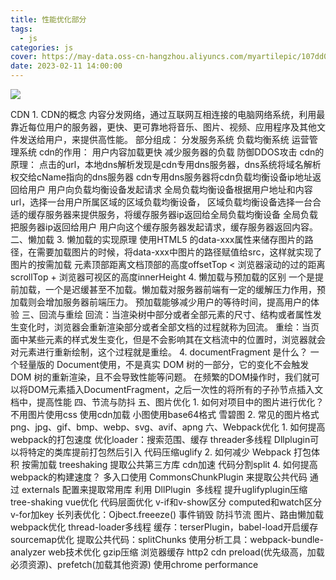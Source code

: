 ```yaml
---
title: 性能优化部分
tags:
  - js
categories: js
cover: https://may-data.oss-cn-hangzhou.aliyuncs.com/myartilepic/107dd012176e5347dade6a2e4663e820.png
date: 2023-02-11 14:00:00
---
```


![](https://may-data.oss-cn-hangzhou.aliyuncs.com/image/202302111552089.png)

CDN
    1. CDN的概念
        内容分发网络，通过互联网互相连接的电脑网络系统，利用最靠近每位用户的服务器，更快、更可靠地将音乐、图片、视频、应用程序及其他文件发送给用户，来提供高性能。
        部分组成：
            分发服务系统
            负载均衡系统
            运营管理系统
        cdn的作用：
            用户内容加载更快
            减少服务器的负载
            防御DDOS攻击
        cdn的原理：
            点击的url，本地dns解析发现是cdn专用dns服务器，dns系统将域名解析权交给cName指向的dns服务器
            cdn专用dns服务器将cdn负载均衡设备ip地址返回给用户
            用户向负载均衡设备发起请求
            全局负载均衡设备根据用户地址和内容url，选择一台用户所属区域的区域负载均衡设备，
            区域负载均衡设备选择一台合适的缓存服务器来提供服务，将缓存服务器ip返回给全局负载均衡设备
            全局负载把服务器ip返回给用户
            用户向这个缓存服务器发起请求，缓存服务器返回内容。
二、懒加载
    3. 懒加载的实现原理
        使用HTML5 的data-xxx属性来储存图片的路径，在需要加载图片的时候，将data-xxx中图片的路径赋值给src，这样就实现了图片的按需加载
        元素顶部距离文档顶部的高度offsetTop < 浏览器滚动的过的距离scrollTop + 浏览器可视区的高度innerHeight
    4. 懒加载与预加载的区别
        一个是提前加载，一个是迟缓甚至不加载。懒加载对服务器前端有一定的缓解压力作用，预加载则会增加服务器前端压力。
        预加载能够减少用户的等待时间，提高用户的体验
三、回流与重绘
    回流：当渲染树中部分或者全部元素的尺寸、结构或者属性发生变化时，浏览器会重新渲染部分或者全部文档的过程就称为回流。
    重绘：当页面中某些元素的样式发生变化，但是不会影响其在文档流中的位置时，浏览器就会对元素进行重新绘制，这个过程就是重绘。
    4. documentFragment 是什么？
        一个轻量版的 Document使用，不是真实 DOM 树的一部分，它的变化不会触发 DOM 树的重新渲染，且不会导致性能等问题。
        在频繁的DOM操作时，我们就可以将DOM元素插入DocumentFragment，之后一次性的将所有的子孙节点插入文档中，提高性能
四、节流与防抖
五、图片优化
    1. 如何对项目中的图片进行优化？
        不用图片使用css
        使用cdn加载
        小图使用base64格式
        雪碧图
    2. 常见的图片格式
        png、jpg、gif、bmp、webp、svg、avif、apng
六、Webpack优化
    1. 如何提⾼webpack的打包速度
        优化loader：搜索范围、缓存
        threader多线程
        Dllplugin可以将特定的类库提前打包然后引入
        代码压缩uglify
    2. 如何减少 Webpack 打包体积
        按需加载
        treeshaking
        提取公共第三方库
        cdn加速
        代码分割split
    4. 如何提⾼webpack的构建速度？
        多入口使⽤ CommonsChunkPlugin 来提取公共代码
        通过 externals 配置来提取常⽤库
        利⽤ DllPlugin 
        多线程
        提升uglifyplugin压缩
        tree-shaking
vue优化
    代码层面优化
        v-if和v-show区分
        computed和watch区分
        v-for加key
        长列表优化：Ojbect.freeeze()
        事件销毁
        防抖节流
        图片、路由懒加载
    webpack优化
        thread-loader多线程
        缓存：terserPlugin，babel-load开启缓存
        sourcemap优化
        提取公共代码：splitChunks
        使用分析工具：webpack-bundle-analyzer
    web技术优化
        gzip压缩
        浏览器缓存
        http2
        cdn
        preload(优先级高，加载必须资源)、prefetch(加载其他资源)
        使用chrome performance
